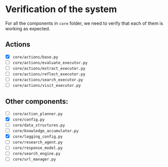 # Verification of the system

For all the components in `core` folder, we need to verify that each of them is working as expected.

## Actions

- [x] `core/actions/base.py`
- [ ] `core/actions/evaluate_executor.py`
- [ ] `core/actions/extract_executor.py`
- [ ] `core/actions/reflect_executor.py`
- [ ] `core/actions/search_executor.py`
- [ ] `core/actions/visit_executor.py`

## Other components:

- [ ] `core/action_planner.py`
- [x] `core/config.py`
- [ ] `core/data_structures.py`
- [ ] `core/knowledge_accumulator.py`
- [x] `core/logging_config.py`
- [ ] `core/research_agent.py`
- [ ] `core/response_model.py`
- [ ] `core/search_engine.py`
- [ ] `core/url_manager.py`
